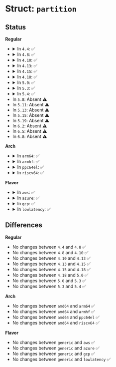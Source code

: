 # Struct: <code>partition</code>

## Status
<b>Regular</b>
<ul>
<li>
<details>
<summary>In <code>4.4</code>: ✅</summary>

```c
struct partition {
    unsigned char boot_ind;
    unsigned char head;
    unsigned char sector;
    unsigned char cyl;
    unsigned char sys_ind;
    unsigned char end_head;
    unsigned char end_sector;
    unsigned char end_cyl;
    __le32 start_sect;
    __le32 nr_sects;
};
```
</details>
</li>
<li>
<details>
<summary>In <code>4.8</code>: ✅</summary>

```c
struct partition {
    unsigned char boot_ind;
    unsigned char head;
    unsigned char sector;
    unsigned char cyl;
    unsigned char sys_ind;
    unsigned char end_head;
    unsigned char end_sector;
    unsigned char end_cyl;
    __le32 start_sect;
    __le32 nr_sects;
};
```
</details>
</li>
<li>
<details>
<summary>In <code>4.10</code>: ✅</summary>

```c
struct partition {
    unsigned char boot_ind;
    unsigned char head;
    unsigned char sector;
    unsigned char cyl;
    unsigned char sys_ind;
    unsigned char end_head;
    unsigned char end_sector;
    unsigned char end_cyl;
    __le32 start_sect;
    __le32 nr_sects;
};
```
</details>
</li>
<li>
<details>
<summary>In <code>4.13</code>: ✅</summary>

```c
struct partition {
    unsigned char boot_ind;
    unsigned char head;
    unsigned char sector;
    unsigned char cyl;
    unsigned char sys_ind;
    unsigned char end_head;
    unsigned char end_sector;
    unsigned char end_cyl;
    __le32 start_sect;
    __le32 nr_sects;
};
```
</details>
</li>
<li>
<details>
<summary>In <code>4.15</code>: ✅</summary>

```c
struct partition {
    unsigned char boot_ind;
    unsigned char head;
    unsigned char sector;
    unsigned char cyl;
    unsigned char sys_ind;
    unsigned char end_head;
    unsigned char end_sector;
    unsigned char end_cyl;
    __le32 start_sect;
    __le32 nr_sects;
};
```
</details>
</li>
<li>
<details>
<summary>In <code>4.18</code>: ✅</summary>

```c
struct partition {
    unsigned char boot_ind;
    unsigned char head;
    unsigned char sector;
    unsigned char cyl;
    unsigned char sys_ind;
    unsigned char end_head;
    unsigned char end_sector;
    unsigned char end_cyl;
    __le32 start_sect;
    __le32 nr_sects;
};
```
</details>
</li>
<li>
<details>
<summary>In <code>5.0</code>: ✅</summary>

```c
struct partition {
    unsigned char boot_ind;
    unsigned char head;
    unsigned char sector;
    unsigned char cyl;
    unsigned char sys_ind;
    unsigned char end_head;
    unsigned char end_sector;
    unsigned char end_cyl;
    __le32 start_sect;
    __le32 nr_sects;
};
```
</details>
</li>
<li>
<details>
<summary>In <code>5.3</code>: ✅</summary>

```c
struct partition {
    unsigned char boot_ind;
    unsigned char head;
    unsigned char sector;
    unsigned char cyl;
    unsigned char sys_ind;
    unsigned char end_head;
    unsigned char end_sector;
    unsigned char end_cyl;
    __le32 start_sect;
    __le32 nr_sects;
};
```
</details>
</li>
<li>
<details>
<summary>In <code>5.4</code>: ✅</summary>

```c
struct partition {
    unsigned char boot_ind;
    unsigned char head;
    unsigned char sector;
    unsigned char cyl;
    unsigned char sys_ind;
    unsigned char end_head;
    unsigned char end_sector;
    unsigned char end_cyl;
    __le32 start_sect;
    __le32 nr_sects;
};
```
</details>
</li>
<li>
In <code>5.8</code>: Absent ⚠️
</li>
<li>
In <code>5.11</code>: Absent ⚠️
</li>
<li>
In <code>5.13</code>: Absent ⚠️
</li>
<li>
In <code>5.15</code>: Absent ⚠️
</li>
<li>
In <code>5.19</code>: Absent ⚠️
</li>
<li>
In <code>6.2</code>: Absent ⚠️
</li>
<li>
In <code>6.5</code>: Absent ⚠️
</li>
<li>
In <code>6.8</code>: Absent ⚠️
</li>
</ul>
<b>Arch</b>
<ul>
<li>
<details>
<summary>In <code>arm64</code>: ✅</summary>

```c
struct partition {
    unsigned char boot_ind;
    unsigned char head;
    unsigned char sector;
    unsigned char cyl;
    unsigned char sys_ind;
    unsigned char end_head;
    unsigned char end_sector;
    unsigned char end_cyl;
    __le32 start_sect;
    __le32 nr_sects;
};
```
</details>
</li>
<li>
<details>
<summary>In <code>armhf</code>: ✅</summary>

```c
struct partition {
    unsigned char boot_ind;
    unsigned char head;
    unsigned char sector;
    unsigned char cyl;
    unsigned char sys_ind;
    unsigned char end_head;
    unsigned char end_sector;
    unsigned char end_cyl;
    __le32 start_sect;
    __le32 nr_sects;
};
```
</details>
</li>
<li>
<details>
<summary>In <code>ppc64el</code>: ✅</summary>

```c
struct partition {
    unsigned char boot_ind;
    unsigned char head;
    unsigned char sector;
    unsigned char cyl;
    unsigned char sys_ind;
    unsigned char end_head;
    unsigned char end_sector;
    unsigned char end_cyl;
    __le32 start_sect;
    __le32 nr_sects;
};
```
</details>
</li>
<li>
<details>
<summary>In <code>riscv64</code>: ✅</summary>

```c
struct partition {
    unsigned char boot_ind;
    unsigned char head;
    unsigned char sector;
    unsigned char cyl;
    unsigned char sys_ind;
    unsigned char end_head;
    unsigned char end_sector;
    unsigned char end_cyl;
    __le32 start_sect;
    __le32 nr_sects;
};
```
</details>
</li>
</ul>
<b>Flavor</b>
<ul>
<li>
<details>
<summary>In <code>aws</code>: ✅</summary>

```c
struct partition {
    unsigned char boot_ind;
    unsigned char head;
    unsigned char sector;
    unsigned char cyl;
    unsigned char sys_ind;
    unsigned char end_head;
    unsigned char end_sector;
    unsigned char end_cyl;
    __le32 start_sect;
    __le32 nr_sects;
};
```
</details>
</li>
<li>
<details>
<summary>In <code>azure</code>: ✅</summary>

```c
struct partition {
    unsigned char boot_ind;
    unsigned char head;
    unsigned char sector;
    unsigned char cyl;
    unsigned char sys_ind;
    unsigned char end_head;
    unsigned char end_sector;
    unsigned char end_cyl;
    __le32 start_sect;
    __le32 nr_sects;
};
```
</details>
</li>
<li>
<details>
<summary>In <code>gcp</code>: ✅</summary>

```c
struct partition {
    unsigned char boot_ind;
    unsigned char head;
    unsigned char sector;
    unsigned char cyl;
    unsigned char sys_ind;
    unsigned char end_head;
    unsigned char end_sector;
    unsigned char end_cyl;
    __le32 start_sect;
    __le32 nr_sects;
};
```
</details>
</li>
<li>
<details>
<summary>In <code>lowlatency</code>: ✅</summary>

```c
struct partition {
    unsigned char boot_ind;
    unsigned char head;
    unsigned char sector;
    unsigned char cyl;
    unsigned char sys_ind;
    unsigned char end_head;
    unsigned char end_sector;
    unsigned char end_cyl;
    __le32 start_sect;
    __le32 nr_sects;
};
```
</details>
</li>
</ul>

## Differences
<b>Regular</b>
<ul>
<li>
No changes between <code>4.4</code> and <code>4.8</code> ✅
</li>
<li>
No changes between <code>4.8</code> and <code>4.10</code> ✅
</li>
<li>
No changes between <code>4.10</code> and <code>4.13</code> ✅
</li>
<li>
No changes between <code>4.13</code> and <code>4.15</code> ✅
</li>
<li>
No changes between <code>4.15</code> and <code>4.18</code> ✅
</li>
<li>
No changes between <code>4.18</code> and <code>5.0</code> ✅
</li>
<li>
No changes between <code>5.0</code> and <code>5.3</code> ✅
</li>
<li>
No changes between <code>5.3</code> and <code>5.4</code> ✅
</li>
</ul>
<b>Arch</b>
<ul>
<li>
No changes between <code>amd64</code> and <code>arm64</code> ✅
</li>
<li>
No changes between <code>amd64</code> and <code>armhf</code> ✅
</li>
<li>
No changes between <code>amd64</code> and <code>ppc64el</code> ✅
</li>
<li>
No changes between <code>amd64</code> and <code>riscv64</code> ✅
</li>
</ul>
<b>Flavor</b>
<ul>
<li>
No changes between <code>generic</code> and <code>aws</code> ✅
</li>
<li>
No changes between <code>generic</code> and <code>azure</code> ✅
</li>
<li>
No changes between <code>generic</code> and <code>gcp</code> ✅
</li>
<li>
No changes between <code>generic</code> and <code>lowlatency</code> ✅
</li>
</ul>
